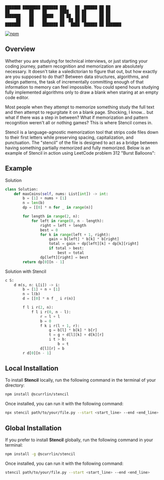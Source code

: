 ```

███████ ████████ ███████ ███    ██  ██████ ██ ██      
██         ██    ██      ████   ██ ██      ██ ██      
███████    ██    █████   ██ ██  ██ ██      ██ ██      
     ██    ██    ██      ██  ██ ██ ██      ██ ██      
███████    ██    ███████ ██   ████  ██████ ██ ███████ 

```

[![npm](https://img.shields.io/npm/dt/%40scurrlin%2Fstencil?style=flat&color=blue)](https://www.npmjs.com/package/@scurrlin/stencil)

## Overview

Whether you are studying for technical interviews, or just starting your coding journey, pattern recognition and memorization are absolutely necessary. It doesn't take a valedictorian to figure that out, but how exactly are you supposed to do that? Between data structures, algorithms, and design patterns, the task of incrementally committing enough of that information to memory can feel impossible. You could spend hours studying fully implemented algorithms only to draw a blank when staring at an empty code editor.

Most people when they attempt to memorize something study the full text and then attempt to regurgitate it on a blank page. Shocking, I know... but what if there was a step in between? What if memorization and pattern recognition weren't all or nothing games? This is where Stencil comes in.

Stencil is a language-agnostic memorization tool that strips code files down to their first letters while preserving spacing, capitalization, and punctuation. The "stencil" of the file is designed to act as a bridge between having something partially memorized and fully memorized. Below is an example of Stencil in action using LeetCode problem 312 "Burst Balloons":

## Example

Solution

```python
class Solution:
    def maxCoins(self, nums: List[int]) -> int:
        b = [1] + nums + [1]
        n = len(b)
        dp = [[0] * n for _ in range(n)]

        for length in range(2, n):
            for left in range(0, n - length):
                right = left + length
                best = 0
                for k in range(left + 1, right):
                    gain = b[left] * b[k] * b[right]
                    total = gain + dp[left][k] + dp[k][right]
                    if total > best:
                        best = total
                dp[left][right] = best
        return dp[0][n - 1]
```

Solution with Stencil

```python
c S:
    d m(s, n: L[i]) -> i:
        b = [1] + n + [1]
        n = l(b)
        d = [[0] * n f _ i r(n)]

        f l i r(2, n):
            f l i r(0, n - l):
                r = l + l
                b = 0
                f k i r(l + 1, r):
                    g = b[l] * b[k] * b[r]
                    t = g + d[l][k] + d[k][r]
                    i t > b:
                        b = t
                d[l][r] = b
        r d[0][n - 1]
```

## Local Installation

To install **Stencil** locally, run the following command in the terminal of your directory:

```bash
npm install @scurrlin/stencil
```

Once installed, you can run it with the following command:

```bash
npx stencil path/to/your/file.py --start <start_line> --end <end_line>
```

## Global Installation

If you prefer to install **Stencil** globally, run the following command in your terminal:

```bash
npm install -g @scurrlin/stencil
```

Once installed, you can run it with the following command:

```bash
stencil path/to/your/file.py --start <start_line> --end <end_line>
```